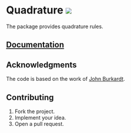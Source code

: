 # Quadrature [![][status-img]][status-url]

The package provides quadrature rules.

## [Documentation][doc]

## Acknowledgments

The code is based on the work of [John Burkardt][burkardt].

## Contributing

1. Fork the project.
2. Implement your idea.
3. Open a pull request.

[burkardt]: http://people.sc.fsu.edu/~jburkardt

[status-img]: https://travis-ci.org/ready-steady/quadrature.svg?branch=master
[status-url]: https://travis-ci.org/ready-steady/quadrature
[doc]: https://godoc.org/github.com/ready-steady/quadrature
